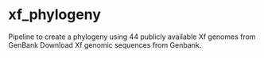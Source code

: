 # xf_phylogeny
Pipeline to create a phylogeny using 44 publicly available Xf genomes from GenBank
Download Xf genomic sequences from Genbank.
